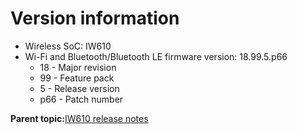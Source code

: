 # Version information

-   Wireless SoC: IW610
-   Wi-Fi and Bluetooth/Bluetooth LE firmware version: 18.99.5.p66
    -   18 - Major revision
    -   99 - Feature pack
    -   5 - Release version
    -   p66 - Patch number

**Parent topic:**[IW610 release notes](../topics/iw610-release-notes.md)

